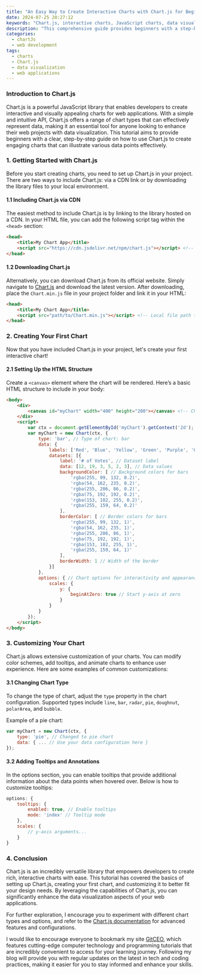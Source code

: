 ```yaml
---
title: "An Easy Way to Create Interactive Charts with Chart.js for Beginners"
date: 2024-07-25 20:27:12
keywords: "Chart.js, interactive charts, JavaScript charts, data visualization, beginner tutorial"
description: "This comprehensive guide provides beginners with a step-by-step approach to creating interactive charts using Chart.js. Learn about the library's features, installation methods, and how to implement different types of charts with examples. Explore the capabilities of Chart.js to enhance your web applications and visualize data effectively."
categories:
  - chartJs
  - web development
tags:
  - charts
  - Chart.js
  - data visualization
  - web applications
---
```


### Introduction to Chart.js

Chart.js is a powerful JavaScript library that enables developers to create interactive and visually appealing charts for web applications. With a simple and intuitive API, Chart.js offers a range of chart types that can effectively represent data, making it an essential tool for anyone looking to enhance their web projects with data visualization. This tutorial aims to provide beginners with a clear, step-by-step guide on how to use Chart.js to create engaging charts that can illustrate various data points effectively. 

<!-- more -->

### 1. Getting Started with Chart.js

Before you start creating charts, you need to set up Chart.js in your project. There are two ways to include Chart.js: via a CDN link or by downloading the library files to your local environment.

#### 1.1 Including Chart.js via CDN

The easiest method to include Chart.js is by linking to the library hosted on a CDN. In your HTML file, you can add the following script tag within the `<head>` section:

```html
<head>
    <title>My Chart App</title>
    <script src="https://cdn.jsdelivr.net/npm/chart.js"></script> <!-- Including Chart.js from CDN -->
</head>
```

#### 1.2 Downloading Chart.js

Alternatively, you can download Chart.js from its official website. Simply navigate to [Chart.js](https://www.chartjs.org/) and download the latest version. After downloading, place the `Chart.min.js` file in your project folder and link it in your HTML:

```html
<head>
    <title>My Chart App</title>
    <script src="path/to/Chart.min.js"></script> <!-- Local file path to Chart.js -->
</head>
```

### 2. Creating Your First Chart

Now that you have included Chart.js in your project, let's create your first interactive chart!

#### 2.1 Setting Up the HTML Structure

Create a `<canvas>` element where the chart will be rendered. Here’s a basic HTML structure to include in your body:

```html
<body>
    <div>
        <canvas id="myChart" width="400" height="200"></canvas> <!-- Chart canvas element -->
    </div>
    <script>
        var ctx = document.getElementById('myChart').getContext('2d'); // Getting context for the canvas
        var myChart = new Chart(ctx, {
            type: 'bar', // Type of chart: bar
            data: {
                labels: ['Red', 'Blue', 'Yellow', 'Green', 'Purple', 'Orange'], // Data labels
                datasets: [{
                    label: '# of Votes', // Dataset label
                    data: [12, 19, 3, 5, 2, 3], // Data values
                    backgroundColor: [ // Background colors for bars
                        'rgba(255, 99, 132, 0.2)',
                        'rgba(54, 162, 235, 0.2)',
                        'rgba(255, 206, 86, 0.2)',
                        'rgba(75, 192, 192, 0.2)',
                        'rgba(153, 102, 255, 0.2)',
                        'rgba(255, 159, 64, 0.2)'
                    ],
                    borderColor: [ // Border colors for bars
                        'rgba(255, 99, 132, 1)',
                        'rgba(54, 162, 235, 1)',
                        'rgba(255, 206, 86, 1)',
                        'rgba(75, 192, 192, 1)',
                        'rgba(153, 102, 255, 1)',
                        'rgba(255, 159, 64, 1)'
                    ],
                    borderWidth: 1 // Width of the border
                }]
            },
            options: { // Chart options for interactivity and appearance
                scales: {
                    y: {
                        beginAtZero: true // Start y-axis at zero
                    }
                }
            }
        });
    </script>
</body>
```

### 3. Customizing Your Chart

Chart.js allows extensive customization of your charts. You can modify color schemes, add tooltips, and animate charts to enhance user experience. Here are some examples of common customizations:

#### 3.1 Changing Chart Type

To change the type of chart, adjust the `type` property in the chart configuration. Supported types include `line`, `bar`, `radar`, `pie`, `doughnut`, `polarArea`, and `bubble`.

Example of a pie chart:

```javascript
var myChart = new Chart(ctx, {
    type: 'pie', // Changed to pie chart
    data: { ... // Use your data configuration here }
});
```

#### 3.2 Adding Tooltips and Annotations

In the options section, you can enable tooltips that provide additional information about the data points when hovered over. Below is how to customize tooltips:

```javascript
options: {
    tooltips: {
        enabled: true, // Enable tooltips
        mode: 'index' // Tooltip mode
    },
    scales: {
        // y-axis arguments...
    }
}
```

### 4. Conclusion

Chart.js is an incredibly versatile library that empowers developers to create rich, interactive charts with ease. This tutorial has covered the basics of setting up Chart.js, creating your first chart, and customizing it to better fit your design needs. By leveraging the capabilities of Chart.js, you can significantly enhance the data visualization aspects of your web applications.

For further exploration, I encourage you to experiment with different chart types and options, and refer to the [Chart.js documentation](https://www.chartjs.org/docs/latest/) for advanced features and configurations.

I would like to encourage everyone to bookmark my site [GitCEO](https://gitceo.com), which features cutting-edge computer technology and programming tutorials that are incredibly convenient to access for your learning journey. Following my blog will provide you with regular updates on the latest in tech and coding practices, making it easier for you to stay informed and enhance your skills.